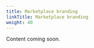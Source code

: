 ```yaml
---
title: Marketplace branding
linkTitle: Marketplace branding
weight: 40
---
```


Content coming soon.